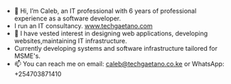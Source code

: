 - 👋 Hi, I’m Caleb, an IT professional with 6 years of professional experience as a software developer.
- I run an IT consultancy. www.techgaetano.com
- 👀 I have vested interest in designing web applications, developing websites,maintaining IT infrastructure.
- Currently developing systems and software infrastructure tailored for MSME's.
- 📫 You can reach me on email: caleb@techgaetano.co.ke or WhatsApp: +254703871410

<!---
ogc16/ogc16 is a ✨ special ✨ repository because its `README.md` (this file) appears on your GitHub profile.
You can click the Preview link to take a look at your changes.
--->
